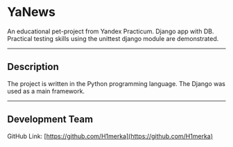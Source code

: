 
# YaNews

An educational pet-project from Yandex Practicum. Django app with DB. Practical testing skills using the unittest django module are demonstrated.

----------

## Description

The project is written in the Python programming language. The Django was used as a main framework.

----------

## Development Team

GitHub Link: [https://github.com/H1merka](https://github.com/H1merka)
